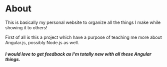 <h1>About</h1>
<p>This is basically my personal website to organize all the things I make while showing it to others!</p>
<p>First of all is this a project which have a purpose of teaching me more about Angular.js, possibly Node.js as well.</p>
<h5>I would love to get feedback as I'm totally new with all these Angular things.</h5>